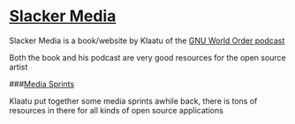 # [Slacker Media](http://slackermedia.info/)

Slacker Media is a book/website by Klaatu of the [GNU World Order podcast](http://gnuworldorder.info/)

Both the book and his podcast are very good resources for the open source artist

###[Media Sprints](http://slackermedia.info/sprints/)

Klaatu put together some media sprints awhile back, there is tons of resources in there for all kinds of open source applications

